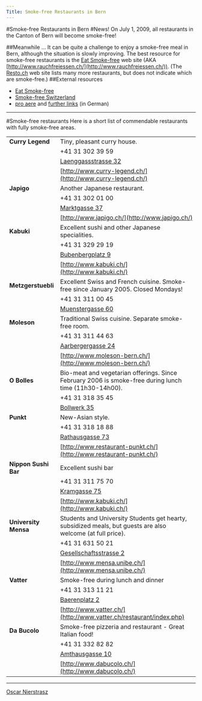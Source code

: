 ```yaml
---
Title: Smoke-free Restaurants in Bern
---
```

#Smoke-free Restaurants in Bern
#News!
On July 1, 2009, all restaurants in the Canton of Bern will become smoke-free!

##Meanwhile ...
It can be quite a challenge to enjoy a smoke-free meal in Bern, although the situation is slowly improving. The best resource for smoke-free restaurants is the [Eat Smoke-free](http://www.eat-smokefree.ch/) web site (AKA [http://www.rauchfreiessen.ch/](http://www.rauchfreiessen.ch/)). (The [Resto.ch](http://www.resto.ch/index-en.shtml) web site lists many more restaurants, but does not indicate which are smoke-free.)
##External resources

-  [Eat Smoke-free](http://www.eat-smokefree.ch/)
-  [Smoke-free Switzerland](http://www.smokefreeworld.com/switz.shtml)
-  [pro aere](http://www.proaere.ch/) and [further links](http://www.proaere.ch/d/html/links.html) (in German)

---
#Smoke-free restaurants
Here is a short list of commendable restaurants with fully smoke-free areas.

| | |
|---|---|
|**Curry Legend**|Tiny, pleasant curry house.
| |\+41 31 302 39 59
| |[Laenggassstrasse 32](http://map.search.ch/bern/laenggassstr.-32)
| |[http://www.curry-legend.ch/](http://www.curry-legend.ch/)
|**Japigo**|Another Japanese restaurant.
| |\+41 31 302 01 00
| |[Marktgasse 37](http://map.search.ch/bern/marktgasse-37)
| |[http://www.japigo.ch/](http://www.japigo.ch/)
|**Kabuki**|Excellent sushi and other Japanese specialities.
| |\+41 31 329 29 19
| |[Bubenbergplatz 9](http://map.search.ch/bern/bubenbergplatz-9)
| |[http://www.kabuki.ch/](http://www.kabuki.ch/)
|**Metzgerstuebli**|Excellent Swiss and French cuisine. Smoke-free since January 2005. Closed Mondays!
| |\+41 31 311 00 45
| |[Muenstergasse 60](http://map.search.ch/bern/muenstergasse-60)
|**Moleson**|Traditional Swiss cuisine. Separate smoke-free room.
| |\+41 31 311 44 63
| |[Aarbergergasse 24](http://map.search.ch/bern/aarbergergasse-24)
| |[http://www.moleson-bern.ch/](http://www.moleson-bern.ch/)
|**O Bolles**|Bio-meat and vegetarian offerings. Since February 2006 is smoke-free during lunch time (11h30-14h00).
| |\+41 31 318 35 45
| |[Bollwerk 35](http://map.search.ch/bern/bollwerk-35)
|**Punkt**|New-Asian style.
| |\+41 31 318 18 88
| |[Rathausgasse 73](http://map.search.ch/bern/rathausgasse-73)
| |[http://www.restaurant-punkt.ch/](http://www.restaurant-punkt.ch/)
|**Nippon Sushi Bar**|Excellent sushi bar
| |\+41 31 311 75 70
| |[Kramgasse 75](http://map.search.ch/bern/kramgasse-75)
| |[http://www.kabuki.ch/](http://www.kabuki.ch/)
|**University Mensa**|Students and University Students get hearty, subsidized meals, but guests are also welcome (at full price).
| |\+41 31 631 50 21
| |[Gesellschaftsstrasse 2](http://map.search.ch/bern/gesellschaftsstr.-2)
| |[http://www.mensa.unibe.ch/](http://www.mensa.unibe.ch/)
|**Vatter**|Smoke-free during lunch and dinner
| |\+41 31 313 11 21
| |[Baerenplatz 2](http://map.search.ch/bern/baerenplatz-2)
| |[http://www.vatter.ch/](http://www.vatter.ch/restaurant/index.php)
|**Da Bucolo**|Smoke-free pizzeria and restaurant - Great Italian food!
| |\+41 31 332 82 82
| |[Amthausgasse 10](http://map.search.ch/bern/amthausgasse-10)
| |[http://www.dabucolo.ch/](http://www.dabucolo.ch/)


---
[Oscar Nierstrasz](%base_url%/staff/oscar)

